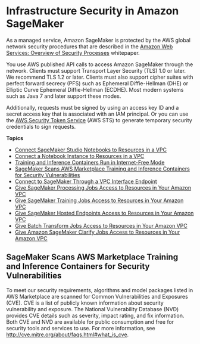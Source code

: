 # Infrastructure Security in Amazon SageMaker<a name="infrastructure-security"></a>

As a managed service, Amazon SageMaker is protected by the AWS global network security procedures that are described in the [Amazon Web Services: Overview of Security Processes](https://d0.awsstatic.com/whitepapers/Security/AWS_Security_Whitepaper.pdf) whitepaper\.

You use AWS published API calls to access Amazon SageMaker through the network\. Clients must support Transport Layer Security \(TLS\) 1\.0 or later\. We recommend TLS 1\.2 or later\. Clients must also support cipher suites with perfect forward secrecy \(PFS\) such as Ephemeral Diffie\-Hellman \(DHE\) or Elliptic Curve Ephemeral Diffie\-Hellman \(ECDHE\)\. Most modern systems such as Java 7 and later support these modes\.

Additionally, requests must be signed by using an access key ID and a secret access key that is associated with an IAM principal\. Or you can use the [AWS Security Token Service](https://docs.aws.amazon.com/STS/latest/APIReference/Welcome.html) \(AWS STS\) to generate temporary security credentials to sign requests\.

**Topics**
+ [Connect SageMaker Studio Notebooks to Resources in a VPC](studio-notebooks-and-internet-access.md)
+ [Connect a Notebook Instance to Resources in a VPC](appendix-notebook-and-internet-access.md)
+ [Training and Inference Containers Run in Internet\-Free Mode](mkt-algo-model-internet-free.md)
+ [SageMaker Scans AWS Marketplace Training and Inference Containers for Security Vulnerabilities](#mkt-container-scan)
+ [Connect to SageMaker Through a VPC Interface Endpoint](interface-vpc-endpoint.md)
+ [Give SageMaker Processing Jobs Access to Resources in Your Amazon VPC](process-vpc.md)
+ [Give SageMaker Training Jobs Access to Resources in Your Amazon VPC](train-vpc.md)
+ [Give SageMaker Hosted Endpoints Access to Resources in Your Amazon VPC](host-vpc.md)
+ [Give Batch Transform Jobs Access to Resources in Your Amazon VPC](batch-vpc.md)
+ [Give Amazon SageMaker Clarify Jobs Access to Resources in Your Amazon VPC](clarify-vpc.md)

## SageMaker Scans AWS Marketplace Training and Inference Containers for Security Vulnerabilities<a name="mkt-container-scan"></a>

To meet our security requirements, algorithms and model packages listed in AWS Marketplace are scanned for Common Vulnerabilities and Exposures \(CVE\)\. CVE is a list of publicly known information about security vulnerability and exposure\. The National Vulnerability Database \(NVD\) provides CVE details such as severity, impact rating, and fix information\. Both CVE and NVD are available for public consumption and free for security tools and services to use\. For more information, see [http://cve\.mitre\.org/about/faqs\.html\#what\_is\_cve](http://cve.mitre.org/about/faqs.html#what_is_cve)\. 